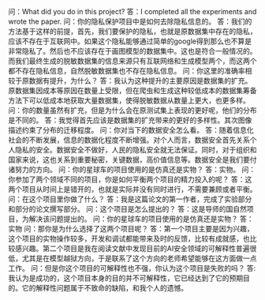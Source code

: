 问：What did you do in this project?
答：I completed all the experiments and wrote the paper.
问：你的隐私保护项目中是如何去除隐私信息的。
答：我们的方法基于这样的前提，首先，我们要保护的隐私，也就是原数据集中存在的隐私，应该不存在于互联网中。如果这个隐私能够通过简单的google得到那么也不算是非常隐私了。然后也不应该存在于画图模型的数据集中。这也是符合一般情况的。而我们最终生成的脱敏数据集的信息来源只有互联网络和生成模型两个，而这两个都不存在隐私信息，自然脱敏数据集也不存在隐私信息。
问：你这里的准确率相较于原数据有提升，为什么？
答：我认为这种提升的主要原因是数据集的扩充。原数据集因成本等原因在数量上受限，但在爬虫和生成这种较低成本的数据集筹备方法下可以低成本地获取大量数据集，使得脱敏数据从数量上更大，也更多样。
问：你的数量虽然有扩充，但是为什么会在原测试集上表现的更好呢，他们的分布是不同的。 
答：我觉得首先应该是数据集的扩充带来的更好的多样性。其次图像描述约束了分布的迁移程度。
问：你对当下的数据安全怎么看。
答：随着信息化社会的不断发展，信息的数据化程度不断增强。对个人而言，数据安全首先关系个人隐私的安全。数据安全不做好，人民的隐私安全就无法保证。同时，对于组织和国家来说，这也关系到重要秘密，关键数据，高价值信息等。数据安全是我们要付诸努力的方向。
问：你的星球车的项目使用的是仿真还是实物？
答：实物。
问：你参加了两个领域不同的项目，你是如何平衡两个项目的精力投入的呢？
答：这两个项目从时间上是错开的，也就是实际并没有同时进行，不需要兼顾或者平衡。
问：在这个项目里你做了什么？
答：我是这篇论文的第一作者，完成了实验部分和部分的论文撰写部分。
问：这个项目是怎么提出的？
答：这是导师的国自然项目，为解决该问题提出的。
问：你的星球车的项目使用的是仿真还是实物？
答：实物
问：那你是为什么选择了这两个项目呢？
答：第一个项目主要是因为兴趣，这个项目的实物操作较多，开发和调试都能带来及时的反馈，比较有成就感，也比较感兴趣。第二个项目是我在阅读文献中发现目前的AI安全领域的可解释性普遍很低，尤其是在模型越狱方向，于是联系了这个方向的老师希望能够在这方面做一点工作。
问：但是你这个项目的可解释性也不强，你认为这个项目是失败的吗？
答:我认为是成功的，这个项目本身的目的并不可解释性，它已经达到了它的预期目的。它的解释性问题属于不致命的缺陷，和我个人的遗憾。
